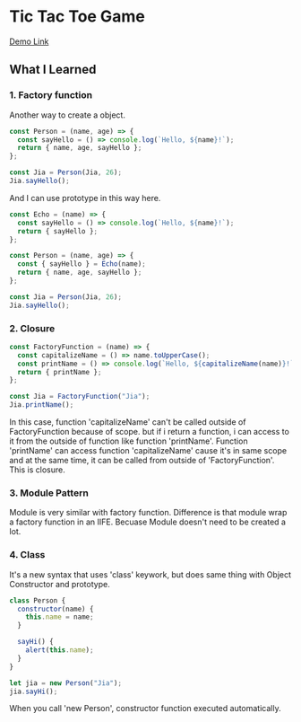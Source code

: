 # Tic Tac Toe Game

[Demo Link](https://jiasong214.github.io/the-odin-project/tic-tac-toe/tic-tac-toe.html)

## What I Learned

### 1. Factory function

Another way to create a object.

```javascript
const Person = (name, age) => {
  const sayHello = () => console.log(`Hello, ${name}!`);
  return { name, age, sayHello };
};

const Jia = Person(Jia, 26);
Jia.sayHello();
```

And I can use prototype in this way here.

```javascript
const Echo = (name) => {
  const sayHello = () => console.log(`Hello, ${name}!`);
  return { sayHello };
};

const Person = (name, age) => {
  const { sayHello } = Echo(name);
  return { name, age, sayHello };
};

const Jia = Person(Jia, 26);
Jia.sayHello();
```

### 2. Closure

```javascript
const FactoryFunction = (name) => {
  const capitalizeName = () => name.toUpperCase();
  const printName = () => console.log(`Hello, ${capitalizeName(name)}!`);
  return { printName };
};

const Jia = FactoryFunction("Jia");
Jia.printName();
```

In this case, function 'capitalizeName' can't be called outside of FactoryFunction because of scope. but if i return a function, i can access to it from the outside of function like function 'printName'. Function 'printName' can access function 'capitalizeName' cause it's in same scope and at the same time, it can be called from outside of 'FactoryFunction'. This is closure.

### 3. Module Pattern

Module is very similar with factory function. Difference is that module wrap a factory function in an IIFE. Becuase Module doesn't need to be created a lot.

### 4. Class

It's a new syntax that uses 'class' keywork, but does same thing with Object Constructor and prototype.

```javascript
class Person {
  constructor(name) {
    this.name = name;
  }

  sayHi() {
    alert(this.name);
  }
}

let jia = new Person("Jia");
jia.sayHi();
```

When you call 'new Person', constructor function executed automatically.
